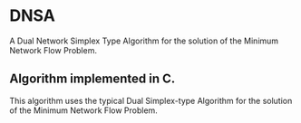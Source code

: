 DNSA
======
A Dual  Network Simplex Type Algorithm for the solution of the
Minimum Network Flow Problem.

Algorithm implemented in C.
--------------------------

This algorithm uses the typical Dual Simplex-type Algorithm for the solution of the Minimum Network Flow Problem. 
